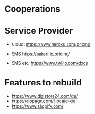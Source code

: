 # Cooperations






# Service Provider

- Cloud: https://www.heroku.com/pricing

- SMS https://sakari.io/pricing/
- SMS etc. https://www.twilio.com/docs


# Features to rebuild

- https://www.digistore24.com/de/
- https://elopage.com/?locale=de
- https://www.shopify.com/
